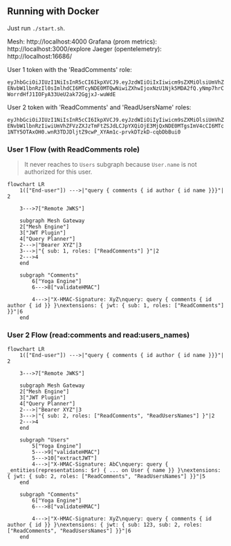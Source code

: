 ## Running with Docker

Just run `./start.sh`.

Mesh: http://localhost:4000
Grafana (prom metrics): http://localhost:3000/explore
Jaeger (opentelemetry): http://localhost:16686/

User 1 token with the 'ReadComments' role:

`eyJhbGciOiJIUzI1NiIsInR5cCI6IkpXVCJ9.eyJzdWIiOiIxIiwicm9sZXMiOlsiUmVhZENvbW1lbnRzIl0sImlhdCI6MTcyNDE0MTQwNiwiZXhwIjoxNzU1Njk5MDA2fQ.yNmp7hrCWorrdHfJ1IOFyA33UeU2ak72GgjxJ-wuWdE`

User 2 token with 'ReadComments' and 'ReadUsersName' roles: 

`eyJhbGciOiJIUzI1NiIsInR5cCI6IkpXVCJ9.eyJzdWIiOiIyIiwicm9sZXMiOlsiUmVhZENvbW1lbnRzIiwiUmVhZFVzZXJzTmFtZSJdLCJpYXQiOjE3MjQxNDE0MTgsImV4cCI6MTc1NTY5OTAxOH0.wnR3TDJDljtZ9cwP_XYAm1c-prvkDTzkD-cqbDbBui0`

### User 1 Flow (with ReadComments role)

> It never reaches to `Users` subgraph because `User.name` is not authorized for this user.

```mermaid
flowchart LR
	1(["End-user"]) --->|"query { comments { id author { id name }}}"| 2

    3--->7["Remote JWKS"]

    subgraph Mesh Gateway
    2["Mesh Engine"]
    3["JWT Plugin"]
    4["Query Planner"]
    2--->|"Bearer XYZ"|3
    3--->|"{ sub: 1, roles: ["ReadComments"] }"|2
    2--->4
    end

    subgraph "Comments"
        6["Yoga Engine"]
        6--->8["validateHMAC"]

        4--->|"X-HMAC-Signature: XyZ\nquery: query { comments { id author { id }} }\nextensions: { jwt: { sub: 1, roles: ["ReadComments"] }}"|6
    end
```


### User 2 Flow (read:comments and read:users_names)

```mermaid
flowchart LR
	1(["End-user"]) --->|"query { comments { id author { id name }}}"| 2

    3--->7["Remote JWKS"]

    subgraph Mesh Gateway
    2["Mesh Engine"]
    3["JWT Plugin"]
    4["Query Planner"]
    2--->|"Bearer XYZ"|3
    3--->|"{ sub: 2, roles: ["ReadComments", "ReadUsersNames"] }"|2
    2--->4
    end

    subgraph "Users"
        5["Yoga Engine"]
        5--->9["validateHMAC"]
        5--->10["extractJWT"]
        4--->|"X-HMAC-Signature: AbC\nquery: query { _entities(representations: $r) { ... on User { name }} }\nextensions: { jwt: { sub: 2, roles: ["ReadComments", "ReadUsersNames"] }}"|5
    end

    subgraph "Comments"
        6["Yoga Engine"]
        6--->8["validateHMAC"]

        4--->|"X-HMAC-Signature: XyZ\nquery: query { comments { id author { id }} }\nextensions: { jwt: { sub: 123, sub: 2, roles: ["ReadComments", "ReadUsersNames"] }}"|6
    end
```
